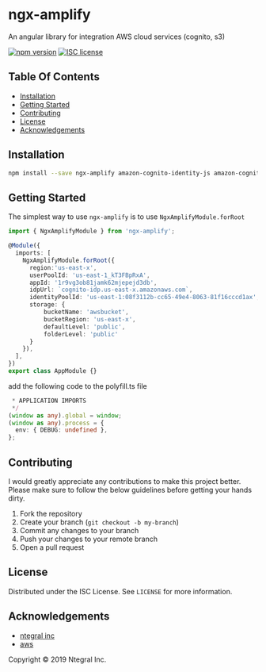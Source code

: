# ngx-amplify
An angular library for integration AWS cloud services (cognito, s3)

[![npm version](http://img.shields.io/npm/v/ngx-amplify.svg?style=flat)](https://npmjs.org/package/ngx-amplify "View this project on npm")
[![ISC license](http://img.shields.io/badge/license-ISC-brightgreen.svg)](http://opensource.org/licenses/ISC)


## Table Of Contents

- [Installation](#installation)
- [Getting Started](#getting-started)
- [Contributing](#contributing)
- [License](#license)
- [Acknowledgements](#acknowledgements)


## Installation

```bash
npm install --save ngx-amplify amazon-cognito-identity-js amazon-cognito-identity-js-typescript
```

## Getting Started

The simplest way to use `ngx-amplify` is to use `NgxAmplifyModule.forRoot`

```typescript
import { NgxAmplifyModule } from 'ngx-amplify';

@Module({
  imports: [
    NgxAmplifyModule.forRoot({
      region:'us-east-x',
      userPoolId: 'us-east-1_kT3FBpRxA',
      appId: '1r9vg3ob81jamk62mjepejd3db',
      idpUrl: `cognito-idp.us-east-x.amazonaws.com`,
      identityPoolId: 'us-east-1:08f3112b-cc65-49e4-8063-81f16cccd1ax',
      storage: {
          bucketName: 'awsbucket',
          bucketRegion: 'us-east-x',
          defaultLevel: 'public',
          folderLevel: 'public'
      }
    }),
  ],
})
export class AppModule {}
```

add the following code to the polyfill.ts file 

```typescript
 * APPLICATION IMPORTS
 */
(window as any).global = window;
(window as any).process = {
  env: { DEBUG: undefined },
};
```

## Contributing

I would greatly appreciate any contributions to make this project better. Please
make sure to follow the below guidelines before getting your hands dirty.

1. Fork the repository
2. Create your branch (`git checkout -b my-branch`)
3. Commit any changes to your branch
4. Push your changes to your remote branch
5. Open a pull request

## License

Distributed under the ISC License. See `LICENSE` for more information.

## Acknowledgements

- [ntegral inc](http://www.ntegral.com)
- [aws](https://aws.amazon.com)

Copyright &copy; 2019 Ntegral Inc.

